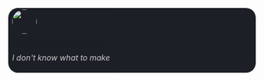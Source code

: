 <div align="center">
  <table width="500" style="background-color: #1c1f26; border-radius: 20px; border: none;" cellspacing="0" cellpadding="10">
    <tr>
      <td align="left" valign="middle" colspan="2" style="border: none;">
        <img src="https://i.pinimg.com/736x/a2/76/f2/a276f2e86c82eac6227288e19822cd75.jpg" width="50" style="border-radius: 50%; vertical-align: middle;" />
        &nbsp;&nbsp;
        <img src="https://cdn.discordapp.com/badge-icons/6f3c1ba2f03b4507b3020ff7f7c9f0ac.png" width="5" title="Discord Developer Badge" />
      </td>
    </tr>
    <tr>
      <td colspan="2" style="border: none;">
        <hr color="#333" />
        <p align="left" style="color: #ccc;"><i>I don't know what to make</i></p>
      </td>
    </tr>
  </table>
</div>
